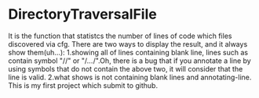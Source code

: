 # DirectoryTraversalFile
It is the function that statistcs the number of lines of code which files discovered via cfg.
There are two ways to display the result, and it always show them(uh...):
  1.showing all of lines containing blank line, lines such as contain symbol "//" or "/*...*/".Oh, there is a bug that if you annotate a line by using symbols that do not contain the above two, it will consider that the line is valid.
  2.what shows is not containing blank lines and annotating-line.
This is my first project which submit to github.

